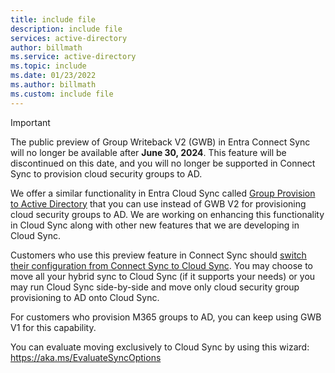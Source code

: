```yaml
---
title: include file
description: include file
services: active-directory
author: billmath
ms.service: active-directory
ms.topic: include
ms.date: 01/23/2022
ms.author: billmath
ms.custom: include file
---
```



>[!IMPORTANT]
>The public preview of Group Writeback V2 (GWB) in Entra Connect Sync will no longer be available after **June 30, 2024**. This feature will be discontinued on this date, and you will no longer be supported in Connect Sync to provision cloud security groups to AD.  
>
>We offer a similar functionality in Entra Cloud Sync called [Group Provision to Active Directory](~/identity/hybrid/cloud-sync/how-to-configure-entra-to-active-directory.md) that you can use instead of GWB V2 for provisioning cloud security groups to AD. We are working on enhancing this functionality in Cloud Sync along with other new features that we are developing in Cloud Sync. 
>
>Customers who use this preview feature in Connect Sync should [switch their configuration from Connect Sync to Cloud Sync](https://aka.ms/GWBV2toGPADCS). You may choose to move all your hybrid sync to Cloud Sync (if it supports your needs) or you may run Cloud Sync side-by-side and move only cloud security group provisioning to AD onto Cloud Sync. 
>
>For customers who provision M365 groups to AD, you can keep using GWB V1 for this capability.   
>
>You can evaluate moving exclusively to Cloud Sync by using this wizard: https://aka.ms/EvaluateSyncOptions  